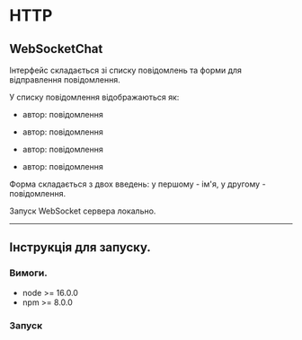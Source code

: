 # HTTP

## WebSocketChat

Інтерфейс складається зі списку повідомлень та форми для відправлення повідомлення.

У списку повідомлення відображаються як:

* автор: повідомлення

* автор: повідомлення

* автор: повідомлення

* автор: повідомлення

Форма складається з двох введень: у першому - ім'я, у другому - повідомлення.

Запуск WebSocket сервера локально.

___

## Інструкція для запуску.

### Вимоги.

* node >= 16.0.0
* npm >= 8.0.0

### Запуск

